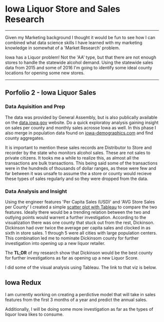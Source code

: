 # Iowa Liquor Store and Sales Research
___

Given my Marketing background I thought it would be fun to see how I can combined what data science skills I have learned with my marketing knowledge in somewhat of a 'Market Research' problem.

Iowa has a Liquor problem! Not the 'AA' type, but that there are not enough stores to handle the statewide alcohol demand. 
Using the statewide sales data from 2015 and some of 2016 I'm going to identify some ideal county locations for opening some new stores.

--- 

## Porfolio 2 - Iowa Liquor Sales

### Data Aquisition and Prep
The data was provided by General Assembly, but is also publically available on the [data.iowa.gov](https://data.iowa.gov/Economy/Iowa-Liquor-Sales/m3tr-qhgy "Iowa Liquor Sales") website. 
Do a quick exploratoy analysis gaining insight on sales per county and monthly sales acrosse Iowa as well.  In this phase I also merge in population data found on [iowa-demographics.com](http://www.iowa-demographics.com/counties_by_population "Iowa Counties by Population") and find county aggregates.

It is important to mention these sales records are Distributor to Store and recorder by the state who monitors alcohol sales.  These are not sales to private citizens.  It tooks me a while to realize this, as almost all the transactions are bulk transactions.  This being said some of the transactions were in the hundreds of thousands of dollar ranges, as these were few and far between it was unsafe to assume the a store or county would recieve these types of sales regularly and so they were dropped from the data.

### Data Analysis and Insight
Using the engineer features 'Per Capita Sales (USD)' and 'AVG Store Sales per County' I created a simple [scatter plot with Tableau](https://public.tableau.com/profile/samuel.stack#!/vizhome/Project2Iowa/Sheet1) to compare the two features.  Ideally there would be a trending relation between the two and outlying points would warrent a further investigation.  According to the visualization there was one county that stuck out from the rest, Dickinson.  Dickinson had over twice the average per capita sales and clocked in as sixth in store sales.  1 through 5 were all cities with large population centers.
This combination led me to nominate Dickinsom county for further investigation into opening up a new liquor retailer.  




The **TL;DR** of my research show that Dickinson would be the best county for further investigations as far as opening up a new Liquor Score.

I did some of the visual analysis using Tableau.  The link to that viz is below.





## Iowa Redux

I am currently working on creating a perdictive model that will take in sales features from the first 3 months of a year and predict the annual sales.  

Additionally, I will be doing some more investigation as far as the types of liquor Iowa likes to consume.
